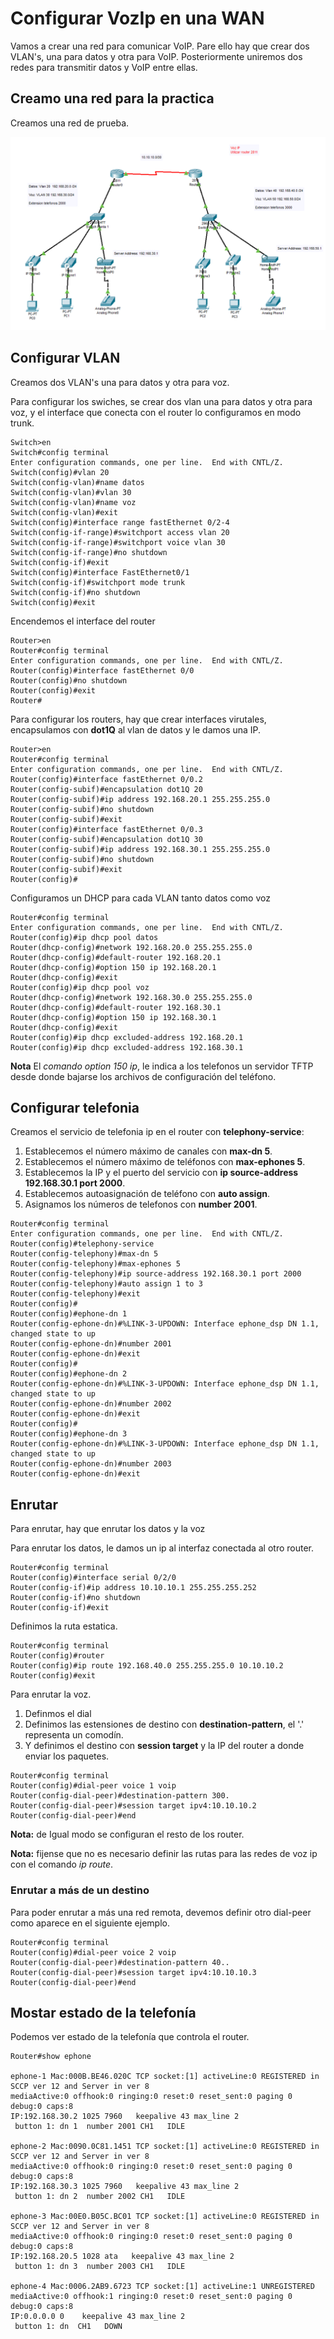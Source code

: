 # Configurar VozIp en una WAN

Vamos a crear una red para comunicar VoIP. Pare ello hay que crear dos VLAN's, una para datos y otra para VoIP.
Posteriormente uniremos dos redes para transmitir datos y VoIP entre ellas.

## Creamo una red para la practica

Creamos una red de prueba.

![VoIP](Imagenes/VoIP-Router.png)

## Configurar VLAN

Creamos dos VLAN's una para datos y otra para voz.

Para configurar los swiches, se crear dos vlan una para datos y otra para voz,
y el interface que conecta con el router lo configuramos en modo trunk.

``` cisco ios
Switch>en
Switch#config terminal
Enter configuration commands, one per line.  End with CNTL/Z.
Switch(config)#vlan 20
Switch(config-vlan)#name datos
Switch(config-vlan)#vlan 30
Switch(config-vlan)#name voz
Switch(config-vlan)#exit
Switch(config)#interface range fastEthernet 0/2-4
Switch(config-if-range)#switchport access vlan 20
Switch(config-if-range)#switchport voice vlan 30
Switch(config-if-range)#no shutdown
Switch(config-if)#exit
Switch(config)#interface FastEthernet0/1
Switch(config-if)#switchport mode trunk
Switch(config-if)#no shutdown
Switch(config)#exit
```

Encendemos el interface del router

``` cisco ios
Router>en
Router#config terminal
Enter configuration commands, one per line.  End with CNTL/Z.
Router(config)#interface fastEthernet 0/0
Router(config)#no shutdown
Router(config)#exit
Router#
```

Para configurar los routers, hay que crear interfaces virutales,
encapsulamos con **dot1Q** al vlan de datos y le damos una IP.

``` cisco ios
Router>en
Router#config terminal
Enter configuration commands, one per line.  End with CNTL/Z.
Router(config)#interface fastEthernet 0/0.2
Router(config-subif)#encapsulation dot1Q 20
Router(config-subif)#ip address 192.168.20.1 255.255.255.0
Router(config-subif)#no shutdown
Router(config-subif)#exit
Router(config)#interface fastEthernet 0/0.3
Router(config-subif)#encapsulation dot1Q 30
Router(config-subif)#ip address 192.168.30.1 255.255.255.0
Router(config-subif)#no shutdown
Router(config-subif)#exit
Router(config)#
```

Configuramos un DHCP para cada VLAN tanto datos como voz

``` cisco ios
Router#config terminal
Enter configuration commands, one per line.  End with CNTL/Z.
Router(config)#ip dhcp pool datos
Router(dhcp-config)#network 192.168.20.0 255.255.255.0
Router(dhcp-config)#default-router 192.168.20.1
Router(dhcp-config)#option 150 ip 192.168.20.1
Router(dhcp-config)#exit
Router(config)#ip dhcp pool voz
Router(dhcp-config)#network 192.168.30.0 255.255.255.0
Router(dhcp-config)#default-router 192.168.30.1
Router(dhcp-config)#option 150 ip 192.168.30.1
Router(dhcp-config)#exit
Router(config)#ip dhcp excluded-address 192.168.20.1
Router(config)#ip dhcp excluded-address 192.168.30.1
```

**Nota** El *comando option 150 ip*, le indica a los telefonos un servidor TFTP desde donde bajarse los archivos de configuración del teléfono.

## Configurar telefonia

Creamos el servicio de telefonia ip en el router con **telephony-service**:

1. Establecemos el número máximo de canales con **max-dn 5**.
2. Establecemos el número máximo de teléfonos con **max-ephones 5**.
3. Establecemos la IP y el puerto del servicio con **ip source-address 192.168.30.1 port 2000**.
4. Establecemos autoasignación de teléfono con **auto assign**.
5. Asignamos los números de telefonos con **number 2001**.

``` cisco ios
Router#config terminal
Enter configuration commands, one per line.  End with CNTL/Z.
Router(config)#telephony-service
Router(config-telephony)#max-dn 5
Router(config-telephony)#max-ephones 5
Router(config-telephony)#ip source-address 192.168.30.1 port 2000
Router(config-telephony)#auto assign 1 to 3
Router(config-telephony)#exit
Router(config)#
Router(config)#ephone-dn 1
Router(config-ephone-dn)#%LINK-3-UPDOWN: Interface ephone_dsp DN 1.1, changed state to up
Router(config-ephone-dn)#number 2001
Router(config-ephone-dn)#exit
Router(config)#
Router(config)#ephone-dn 2
Router(config-ephone-dn)#%LINK-3-UPDOWN: Interface ephone_dsp DN 1.1, changed state to up
Router(config-ephone-dn)#number 2002
Router(config-ephone-dn)#exit
Router(config)#
Router(config)#ephone-dn 3
Router(config-ephone-dn)#%LINK-3-UPDOWN: Interface ephone_dsp DN 1.1, changed state to up
Router(config-ephone-dn)#number 2003
Router(config-ephone-dn)#exit
```

## Enrutar

Para enrutar, hay que enrutar los datos y la voz

Para enrutar los datos, le damos un ip al interfaz conectada al otro router.

``` cisco ios
Router#config terminal
Router(config)#interface serial 0/2/0
Router(config-if)#ip address 10.10.10.1 255.255.255.252
Router(config-if)#no shutdown
Router(config-if)#exit
```

Definimos la ruta estatica.

``` cisco ios
Router#config terminal
Router(config)#router 
Router(config)#ip route 192.168.40.0 255.255.255.0 10.10.10.2
Router(config)#exit
```

Para enrutar la voz.

1. Definmos el dial
2. Definimos las estensiones de destino con **destination-pattern**,
el '.' representa un comodín.
3. Y definimos el destino con **session target** y la IP del router a donde enviar los paquetes.

``` cisco ios
Router#config terminal
Router(config)#dial-peer voice 1 voip 
Router(config-dial-peer)#destination-pattern 300.
Router(config-dial-peer)#session target ipv4:10.10.10.2
Router(config-dial-peer)#end
```

**Nota:** de Igual modo se configuran el resto de los router.

**Nota:** fijense que no es necesario definir las rutas para las redes de voz ip con el comando *ip route*.

### Enrutar a más de un destino

Para poder enrutar a más una red remota, devemos definir otro dial-peer como aparece en el siguiente ejemplo.

``` cisco ios
Router#config terminal
Router(config)#dial-peer voice 2 voip 
Router(config-dial-peer)#destination-pattern 40..
Router(config-dial-peer)#session target ipv4:10.10.10.3
Router(config-dial-peer)#end
```

## Mostar estado de la telefonía

Podemos ver estado de la telefonía que controla el router.

``` cisco ios
Router#show ephone 

ephone-1 Mac:000B.BE46.020C TCP socket:[1] activeLine:0 REGISTERED in SCCP ver 12 and Server in ver 8
mediaActive:0 offhook:0 ringing:0 reset:0 reset_sent:0 paging 0 debug:0 caps:8
IP:192.168.30.2 1025 7960   keepalive 43 max_line 2
 button 1: dn 1  number 2001 CH1   IDLE

ephone-2 Mac:0090.0C81.1451 TCP socket:[1] activeLine:0 REGISTERED in SCCP ver 12 and Server in ver 8
mediaActive:0 offhook:0 ringing:0 reset:0 reset_sent:0 paging 0 debug:0 caps:8
IP:192.168.30.3 1025 7960   keepalive 43 max_line 2
 button 1: dn 2  number 2002 CH1   IDLE

ephone-3 Mac:00E0.B05C.BC01 TCP socket:[1] activeLine:0 REGISTERED in SCCP ver 12 and Server in ver 8
mediaActive:0 offhook:0 ringing:0 reset:0 reset_sent:0 paging 0 debug:0 caps:8
IP:192.168.20.5 1028 ata   keepalive 43 max_line 2
 button 1: dn 3  number 2003 CH1   IDLE

ephone-4 Mac:0006.2AB9.6723 TCP socket:[1] activeLine:1 UNREGISTERED
mediaActive:0 offhook:1 ringing:0 reset:0 reset_sent:0 paging 0 debug:0 caps:8
IP:0.0.0.0 0    keepalive 43 max_line 2
 button 1: dn  CH1   DOWN
```
